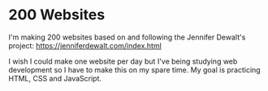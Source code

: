 # 200 Websites

I'm making 200 websites based on and following the Jennifer Dewalt's project: https://jenniferdewalt.com/index.html

I wish I could make one website per day but I've being studying web development so I have to make this on my spare time. My goal is practicing HTML, CSS and JavaScript.
